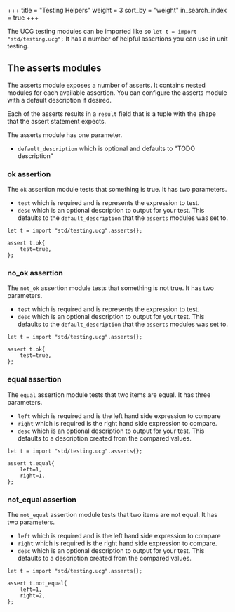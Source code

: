 +++
title = "Testing Helpers"
weight = 3
sort_by = "weight"
in_search_index = true
+++

The UCG testing modules can be imported like so `let t = import "std/testing.ucg";`
It has a number of helpful assertions you can use in unit testing.

## The asserts modules

The asserts module exposes a number of asserts. It contains nested modules for each
available assertion. You can configure the asserts module with a default description if desired.

Each of the asserts results in a `result` field that is a tuple with the shape that
the assert statement expects.

The asserts module has one parameter.

* `default_description` which is optional and defaults to "TODO description"

### ok assertion

The `ok` assertion module tests that something is true. It has two parameters.

* `test` which is required and is represents the expression to test.
* `desc` which is an optional description to output for your test. This defaults to
    the `default_description` that the `asserts` modules was set to.

```
let t = import "std/testing.ucg".asserts{};

assert t.ok{
    test=true,
};
```

### no_ok assertion

The `not_ok` assertion module tests that something is not true. It has two
parameters.

* `test` which is required and is represents the expression to test.
* `desc` which is an optional description to output for your test. This defaults to
    the `default_description` that the `asserts` modules was set to.

```
let t = import "std/testing.ucg".asserts{};

assert t.ok{
    test=true,
};
```

### equal assertion

The `equal` assertion module tests that two items are equal. It has three
parameters.

* `left` which is required and is the left hand side expression to compare
* `right` which is required is the right hand side expression to compare.
* `desc` which is an optional description to output for your test. This defaults to
  a description created from the compared values.

```
let t = import "std/testing.ucg".asserts{};

assert t.equal{
    left=1,
    right=1,
};
```

### not_equal assertion

The `not_equal` assertion module tests that two items are not equal. It has two
parameters.

* `left` which is required and is the left hand side expression to compare
* `right` which is required is the right hand side expression to compare.
* `desc` which is an optional description to output for your test. This defaults to
  a description created from the compared values.

```
let t = import "std/testing.ucg".asserts{};

assert t.not_equal{
    left=1,
    right=2,
};
```